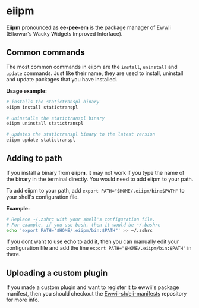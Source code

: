 # eiipm

**Eiipm** pronounced as **ee-pee-em** is the package manager of Ewwii (Elkowar's Wacky Widgets Improved Interface).

## Common commands

The most common commands in eiipm are the `install`, `uninstall` and `update` commands. Just like their name, they are used to install, uninstall and update packages that you have installed.

**Usage example:**

```bash
# installs the statictranspl binary
eiipm install statictranspl

# uninstalls the statictranspl binary
eiipm uninstall statictranspl

# updates the statictranspl binary to the latest version
eiipm update statictranspl
```

## Adding to path

If you install a binary from **eiipm**, it may not work if you type the name of the binary in the terminal directly. You would need to add eiipm to your path.

To add eiipm to your path, add `export PATH="$HOME/.eiipm/bin:$PATH"` to your shell's configuration file.

**Example:**

```bash
# Replace ~/.zshrc with your shell's configuration file.
# For example, if you use bash, then it would be ~/.bashrc
echo 'export PATH="$HOME/.eiipm/bin:$PATH"' >> ~/.zshrc
```

If you dont want to use echo to add it, then you can manually edit your configuration file and add the line `export PATH="$HOME/.eiipm/bin:$PATH"` in there.

## Uploading a custom plugin

If you made a custom plugin and want to register it to ewwii's package manifest, then you should checkout the [Ewwii-sh/eii-manifests](https://github.com/Ewwii-sh/eii-manifests) repository for more info.
